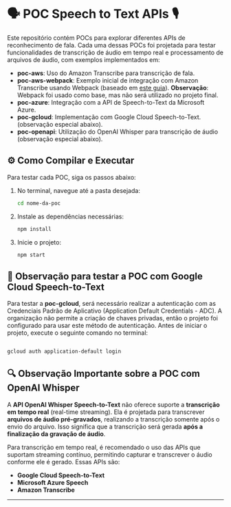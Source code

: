 # 🗣️ POC Speech to Text APIs 🎙️

Este repositório contém POCs para explorar diferentes APIs de reconhecimento de fala. Cada uma dessas POCs foi projetada para testar funcionalidades de transcrição de áudio em tempo real e processamento de arquivos de áudio, com exemplos implementados em:

- **poc-aws**: Uso do Amazon Transcribe para transcrição de fala.
- **poc-aws-webpack**: Exemplo inicial de integração com Amazon Transcribe usando Webpack (baseado em [este guia](https://medium.com/@jannden/create-an-amazon-transcribe-web-app-with-javascript-a56c14b87db2)). **Observação**: Webpack foi usado como base, mas não será utilizado no projeto final.
- **poc-azure**: Integração com a API de Speech-to-Text da Microsoft Azure.
- **poc-gcloud**: Implementação com Google Cloud Speech-to-Text. (observação especial abaixo).
- **poc-openapi**: Utilização do OpenAI Whisper para transcrição de áudio (observação especial abaixo).

## ⚙️ Como Compilar e Executar

Para testar cada POC, siga os passos abaixo:

1. No terminal, navegue até a pasta desejada:
    ```bash
    cd nome-da-poc
    ```
2. Instale as dependências necessárias:
    ```bash
    npm install
    ```
3. Inicie o projeto:
    ```bash
    npm start
    ```
    

## 🚨 Observação para testar a POC com Google Cloud Speech-to-Text

Para testar a **poc-gcloud**, será necessário realizar a autenticação com as Credenciais Padrão de Aplicativo (Application Default Credentials - ADC). A organização não permite a criação de chaves privadas, então o projeto foi configurado para usar este método de autenticação. Antes de iniciar o projeto, execute o seguinte comando no terminal:

```bash

gcloud auth application-default login
```

## 🔍 Observação Importante sobre a POC com OpenAI Whisper

A **API OpenAI Whisper Speech-to-Text** não oferece suporte a **transcrição em tempo real** (real-time streaming). Ela é projetada para transcrever **arquivos de áudio pré-gravados**, realizando a transcrição somente após o envio do arquivo. Isso significa que a transcrição será gerada **após a finalização da gravação de áudio**.

Para transcrição em tempo real, é recomendado o uso das APIs que suportam streaming contínuo, permitindo capturar e transcrever o áudio conforme ele é gerado. Essas APIs são:

- **Google Cloud Speech-to-Text**
- **Microsoft Azure Speech**
- **Amazon Transcribe**

---
